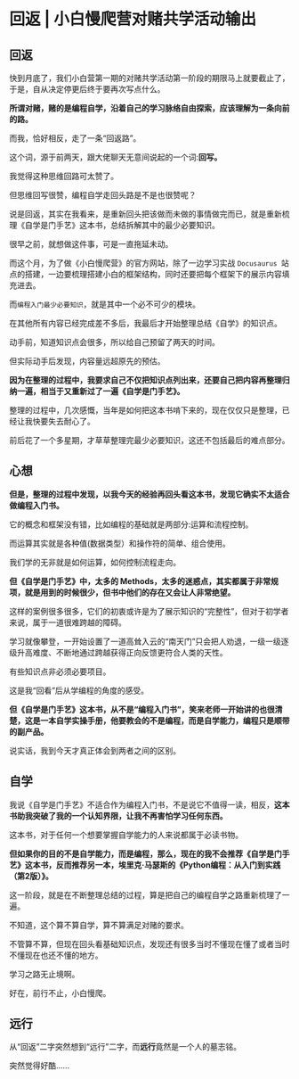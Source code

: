 # 回返 | 小白慢爬营对赌共学活动输出



## 回返 

快到月底了，我们小白营第一期的对赌共学活动第一阶段的期限马上就要截止了，于是，自从决定停更后终于要再次写点什么。

**所谓对赌，赌的是编程自学，沿着自己的学习脉络自由探索，应该理解为一条向前的路。** 

而我，恰好相反，走了一条“回返路”。

这个词，源于前两天，跟大佬聊天无意间说起的一个词:**回写。** 

我觉得这种思维回路可太赞了。

但思维回写很赞，编程自学走回头路是不是也很赞呢？

说是回返，其实在我看来，是重新回头把该做而未做的事情做完而已，就是重新梳理《自学是门手艺》这本书，总结拆解其中的最少必要知识。

很早之前，就想做这件事，可是一直拖延未动。

而这个月，为了做《小白慢爬营》的官方网站，除了一边学习实战 `Docusaurus `站点的搭建，一边要梳理搭建小白的框架结构，同时还要把每个框架下的展示内容填充进去。

而`编程入门最少必要知识`，就是其中一个必不可少的模块。

在其他所有内容已经完成差不多后，我最后才开始整理总结《自学》的知识点。

动手前，知道知识点会很多，所以给自己预留了两天的时间。

但实际动手后发现，内容量远超原先的预估。

**因为在整理的过程中，我要求自己不仅把知识点列出来，还要自己把内容再整理归纳一遍，相当于又重新过了一遍《自学是门手艺》。** 

整理的过程中，几次感慨，当年是如何把这本书啃下来的，现在仅仅只是整理，已经让我快要失去耐心了。

前后花了一个多星期，才草草整理完最少必要知识，这还不包括最后的难点部分。

## 心想

**但是，整理的过程中发现，以我今天的经验再回头看这本书，发现它确实不太适合做编程入门书。** 

它的概念和框架没有错，比如编程的基础就是两部分:运算和流程控制。

而运算其实就是各种值(数据类型）和操作符的简单、组合使用。

我们学的无非就是如何运算，如何控制流程走向。

**但《自学是门手艺》中，太多的 Methods，太多的迷惑点，其实都属于非常规项，就是用到的时候很少，但书中他们的存在又会让人非常绝望。** 

这样的案例很多很多，它们的初衷或许是为了展示知识的“完整性”，但对于初学者来说，属于一道很难跨越的障碍。

学习就像攀登，一开始设置了一道高耸入云的“南天门”只会把人劝退，一级一级逐级升高难度、不断地通过跨越获得正向反馈更符合人类的天性。

有些知识点非必须必要项目。

这是我“回看”后从学编程的角度的感受。

**但《自学是门手艺》这本书，从不是“编程入门书”，笑来老师一开始讲的也很清楚，这是一本自学实操手册，他要教会的不是编程，而是自学能力，编程只是顺带的副产品。** 

说实话，我到今天才真正体会到两者之间的区别。

## 自学

我说《自学是门手艺》不适合作为编程入门书，不是说它不值得一读，相反，**这本书助我突破了我的一个认知界限，让我不再害怕学习任何东西。** 

这本书，对于任何一个想要掌握自学能力的人来说都属于必读书物。

**但如果你的目的不是自学能力，而是编程，那么，现在的我不会推荐《自学是门手艺》这本书，反而推荐另一本，埃里克·马瑟斯的《Python编程：从入门到实践（第2版）》。**

这一阶段，就是在不断整理总结的过程，算是把自己的编程自学之路重新梳理了一遍。

不知道，这个算不算自学，算不算满足对赌的要求。

不管算不算，但现在回头看基础知识点，发现还有很多当时不懂现在懂了或者当时不懂现在也还不懂的地方。

学习之路无止境啊。

好在，前行不止，小白慢爬。

##  远行

从“回返”二字突然想到“远行”二字，而**远行**竟然是一个人的墓志铭。

突然觉得好酷……

